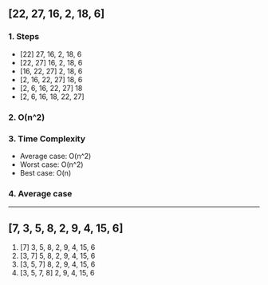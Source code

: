 ## [22, 27, 16, 2, 18, 6]
### 1. Steps
- [22] 27, 16, 2, 18, 6
- [22, 27] 16, 2, 18, 6
- [16, 22, 27] 2, 18, 6
- [2, 16, 22, 27] 18, 6
- [2, 6, 16, 22, 27] 18
- [2, 6, 16, 18, 22, 27]
### 2. O(n^2)
### 3. Time Complexity
- Average case: O(n^2)
- Worst case: O(n^2)
- Best case: O(n)
### 4. Average case
---
## [7, 3, 5, 8, 2, 9, 4, 15, 6]
1. [7] 3, 5, 8, 2, 9, 4, 15, 6
2. [3, 7] 5, 8, 2, 9, 4, 15, 6
3. [3, 5, 7] 8, 2, 9, 4, 15, 6
4. [3, 5, 7, 8] 2, 9, 4, 15, 6
